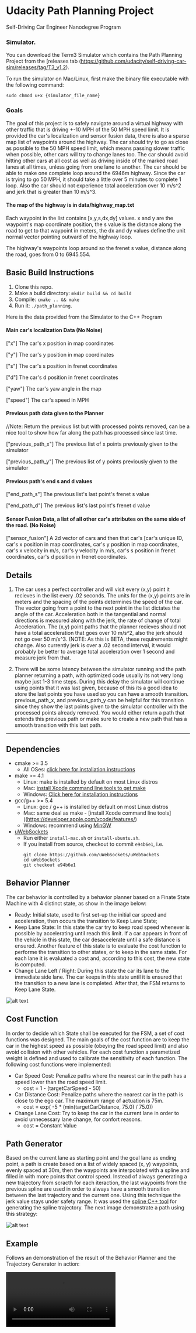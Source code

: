 [image1]: ./images/fsm.png "FSM"
[image2]: ./images/spline.png "Path"
[video1]: ./images/video.mp4 "Video"

# Udacity Path Planning Project
Self-Driving Car Engineer Nanodegree Program
   
### Simulator.
You can download the Term3 Simulator which contains the Path Planning Project from the [releases tab (https://github.com/udacity/self-driving-car-sim/releases/tag/T3_v1.2).  

To run the simulator on Mac/Linux, first make the binary file executable with the following command:
```shell
sudo chmod u+x {simulator_file_name}
```

### Goals
The goal of this project is to safely navigate around a virtual highway with other traffic that is driving +-10 MPH of the 50 MPH speed limit. It is provided the car's localization and sensor fusion data, there is also a sparse map list of waypoints around the highway. The car should try to go as close as possible to the 50 MPH speed limit, which means passing slower traffic when possible, other cars will try to change lanes too. The car should avoid hitting other cars at all cost as well as driving inside of the marked road lanes at all times, unless going from one lane to another. The car should be able to make one complete loop around the 6946m highway. Since the car is trying to go 50 MPH, it should take a little over 5 minutes to complete 1 loop. Also the car should not experience total acceleration over 10 m/s^2 and jerk that is greater than 10 m/s^3.

#### The map of the highway is in data/highway_map.txt
Each waypoint in the list contains  [x,y,s,dx,dy] values. x and y are the waypoint's map coordinate position, the s value is the distance along the road to get to that waypoint in meters, the dx and dy values define the unit normal vector pointing outward of the highway loop.

The highway's waypoints loop around so the frenet s value, distance along the road, goes from 0 to 6945.554.

## Basic Build Instructions

1. Clone this repo.
2. Make a build directory: `mkdir build && cd build`
3. Compile: `cmake .. && make`
4. Run it: `./path_planning`.

Here is the data provided from the Simulator to the C++ Program

#### Main car's localization Data (No Noise)

["x"] The car's x position in map coordinates

["y"] The car's y position in map coordinates

["s"] The car's s position in frenet coordinates

["d"] The car's d position in frenet coordinates

["yaw"] The car's yaw angle in the map

["speed"] The car's speed in MPH

#### Previous path data given to the Planner

//Note: Return the previous list but with processed points removed, can be a nice tool to show how far along
the path has processed since last time. 

["previous_path_x"] The previous list of x points previously given to the simulator

["previous_path_y"] The previous list of y points previously given to the simulator

#### Previous path's end s and d values 

["end_path_s"] The previous list's last point's frenet s value

["end_path_d"] The previous list's last point's frenet d value

#### Sensor Fusion Data, a list of all other car's attributes on the same side of the road. (No Noise)

["sensor_fusion"] A 2d vector of cars and then that car's [car's unique ID, car's x position in map coordinates, car's y position in map coordinates, car's x velocity in m/s, car's y velocity in m/s, car's s position in frenet coordinates, car's d position in frenet coordinates. 

## Details

1. The car uses a perfect controller and will visit every (x,y) point it recieves in the list every .02 seconds. The units for the (x,y) points are in meters and the spacing of the points determines the speed of the car. The vector going from a point to the next point in the list dictates the angle of the car. Acceleration both in the tangential and normal directions is measured along with the jerk, the rate of change of total Acceleration. The (x,y) point paths that the planner recieves should not have a total acceleration that goes over 10 m/s^2, also the jerk should not go over 50 m/s^3. (NOTE: As this is BETA, these requirements might change. Also currently jerk is over a .02 second interval, it would probably be better to average total acceleration over 1 second and measure jerk from that.

2. There will be some latency between the simulator running and the path planner returning a path, with optimized code usually its not very long maybe just 1-3 time steps. During this delay the simulator will continue using points that it was last given, because of this its a good idea to store the last points you have used so you can have a smooth transition. previous_path_x, and previous_path_y can be helpful for this transition since they show the last points given to the simulator controller with the processed points already removed. You would either return a path that extends this previous path or make sure to create a new path that has a smooth transition with this last path.

---

## Dependencies

* cmake >= 3.5
  * All OSes: [click here for installation instructions](https://cmake.org/install/)
* make >= 4.1
  * Linux: make is installed by default on most Linux distros
  * Mac: [install Xcode command line tools to get make](https://developer.apple.com/xcode/features/)
  * Windows: [Click here for installation instructions](http://gnuwin32.sourceforge.net/packages/make.htm)
* gcc/g++ >= 5.4
  * Linux: gcc / g++ is installed by default on most Linux distros
  * Mac: same deal as make - [install Xcode command line tools]((https://developer.apple.com/xcode/features/)
  * Windows: recommend using [MinGW](http://www.mingw.org/)
* [uWebSockets](https://github.com/uWebSockets/uWebSockets)
  * Run either `install-mac.sh` or `install-ubuntu.sh`.
  * If you install from source, checkout to commit `e94b6e1`, i.e.
    ```
    git clone https://github.com/uWebSockets/uWebSockets 
    cd uWebSockets
    git checkout e94b6e1
    ```

## Behavior Planner

The car behavior is controlled by a behavior planner based on a Finate State Machine with 4 distinct state, as show in the image below:
* Ready: Initial state, used to first set-up the initial car speed and acceleration, then occurs the transition to Keep Lane State;
* Keep Lane State: In this state the car try to keep road speed whenever is possible by accelerating until reach this limit. If a car appears in front of the vehicle in this state, the car desaccelerate until a safe distance is ensured. Another feature of this state is to evaluate the cost function to performe the transition to other states, or to keep in the same state. For each lane it is evaluated a cost and, according to this cost, the new state is computed.
* Change Lane Left / Right: During this state the car its lane to the immediate side lane. The car keeps in this state until it is ensured that the transition to a new lane is completed. After that, the FSM returns to Keep Lane State.

![alt text][image1]

## Cost Function

In order to decide which State shall be executed for the FSM, a set of cost functions was designed. The main goals of the cost function are to keep the car in the highest speed as possible (obeying the road speed limit) and also avoid collision with other vehicles. For each cost function a parametized weight is defined and used to calibrate the sensitivity of each function. The following cost functions were implemented:
* Car Speed Cost: Penalize paths where the nearest car in the path has a speed lower than the road speed limit.
  - cost = 1 - (targetCarSpeed - 50)
* Car Distance Cost: Penalize paths where the nearest car in the path is close to the ego car. The maximum range of actuation is 75m.
  - cost = exp( -5 * (min(targetCarDistance, 75.0) / 75.0))
* Change Lane Cost: Try to keep the car in the current lane in order to avoid unnecessary lane change, for confort reasons.
  - cost = Constant Value

## Path Generator

Based on the current lane as starting point and the goal lane as ending point, a path is create based on a list of widely spaced (x, y) waypoints, evenly spaced at 30m, then the waypoints are interpolated with a spline and filled in with more points that control speed.
Instead of always generating a new trajectory from scracth for each iteraction, the last waypoints from the previous spline are used in order to always have a smooth transition between the last trajectory and the current one. Using this technique the jerk value stays under safety range.
It was used the [spline C++ tool](http://kluge.in-chemnitz.de/opensource/spline/) for generating the spline trajectory. The next image demonstrate a path using this strategy:

![alt text][image2]

## Example

Follows an demonstration of the result of the Behavior Planner and the Trajectory Generator in action:

![alt text][video1]
